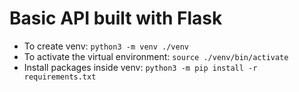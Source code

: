 # Basic API built with Flask

- To create venv: `python3 -m venv ./venv`
- To activate the virtual environment: `source ./venv/bin/activate`
- Install packages inside venv: `python3 -m pip install -r requirements.txt`
